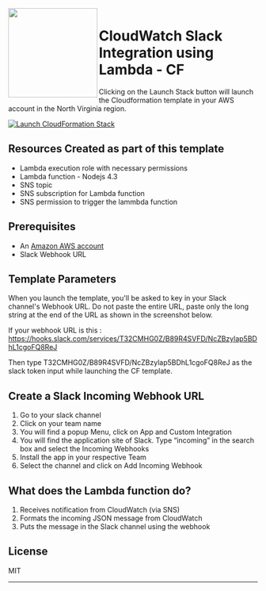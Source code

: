 <img align="left" src="https://s3.amazonaws.com/rahultest01/slack1.png" width="180px" height="180px">

# CloudWatch Slack Integration using Lambda - CF

Clicking on the Launch Stack button will launch the Cloudformation template in your AWS account in the North Virginia region. 

[![Launch CloudFormation Stack](https://s3.amazonaws.com/cloudformation-examples/cloudformation-launch-stack.png)](https://console.aws.amazon.com/cloudformation/home?region=us-east-1#/stacks/new?stackName=lambci&templateURL=https://s3.amazonaws.com/rahultest01/Slack_SNS_Notification.yaml)


## Resources Created as part of this template

* Lambda execution role with necessary permissions
* Lambda function - Nodejs 4.3
* SNS topic
* SNS subscription for Lambda function
* SNS permission to trigger the lammbda function

## Prerequisites

* An [Amazon AWS account](https://portal.aws.amazon.com/gp/aws/developer/registration/index.html)
* Slack Webhook URL


## Template Parameters

When you launch the template, you'll be asked to key in your Slack channel's Webhook URL. Do not paste the entire URL, paste only the long string at the end of the URL as shown in the screenshot below. 

If your webhook URL is this : https://hooks.slack.com/services/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

Then type T32CMHG0Z/B89R4SVFD/NcZBzylap5BDhL1cgoFQ8ReJ as the slack token input while launching the CF template. 


## Create a Slack Incoming Webhook URL

  1. Go to your slack channel
  2. Click on your team name
  3. You will find a popup Menu, click on App and Custom Integration
  4. You will find the application site of Slack. Type “incoming” in the search box and select the Incoming Webhooks
  5. Install the app in your respective Team
  6. Select the channel and click on Add Incoming Webhook

## What does the Lambda function do?

  1. Receives notification from CloudWatch (via SNS)
  2. Formats the incoming JSON message from CloudWatch
  3. Puts the message in the Slack channel using the webhook


## License

MIT



---
